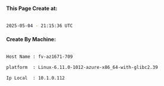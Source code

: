 
   
#### This Page Create at:

```bash

2025-05-04 - 21:15:36 UTC

```

#### Create By Machine:

```bash

Host Name : fv-az1671-709

platform  : Linux-6.11.0-1012-azure-x86_64-with-glibc2.39

Ip Local  : 10.1.0.112

```

